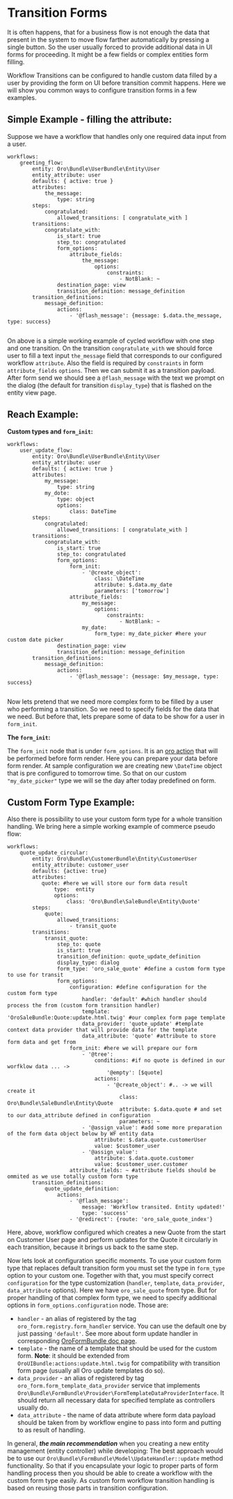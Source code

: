 Transition Forms
================

It is often happens, that for a business flow is not enough the data that present in the system to move flow farther 
automatically by pressing a single button.
So the user usually forced to provide additional data in UI forms for proceeding. It might be a few fields or complex 
entities form filling.

Workflow Transitions can be configured to handle custom data filled by a user by providing the form on UI before 
transition commit happens.
Here we will show you common ways to configure transition forms in a few examples.

Simple Example - filling the attribute:
--------------------------------------
Suppose we have a workflow that handles only one required data input from a user.

```YML
workflows:
    greeting_flow:
        entity: Oro\Bundle\UserBundle\Entity\User
        entity_attribute: user
        defaults: { active: true }
        attributes:
            the_message:
                type: string
        steps:
            congratulated:
                allowed_transitions: [ congratulate_with ]
        transitions:
            congratulate_with:
                is_start: true
                step_to: congratulated
                form_options:
                    attribute_fields:
                        the_message:
                            options:
                                constraints:
                                    - NotBlank: ~
                destination_page: view
                transition_definition: message_definition
        transition_definitions:
            message_definition:
                actions:
                    - '@flash_message': {message: $.data.the_message, type: success}
                    
```
On above is a simple working example of cycled workflow with one step and one transition.
On the transition `congratulate_with` we should force user to fill a text input `the_message` field that corresponds to 
our configured workflow `attribute`. Also the field is required by `constraints` in form `attribute_fields` `options`. 
Then we can submit it as a transition payload.
After form send we should see a `@flash_message` with the text we prompt on the dialog (the default for transition 
`display_type`) that is flashed on the entity view page.


Reach Example:
--------------
 **Custom types and `form_init`:**
```YML
workflows:
    user_update_flow:
        entity: Oro\Bundle\UserBundle\Entity\User
        entity_attribute: user
        defaults: { active: true }
        attributes:
            my_message:
                type: string
            my_dote:
                type: object
                options:
                    class: DateTime
        steps:
            congratulated:
                allowed_transitions: [ congratulate_with ]
        transitions:
            congratulate_with:
                is_start: true
                step_to: congratulated
                form_options:
                    form_init:
                        - '@create_object':
                            class: \DateTime
                            attribute: $.data.my_date
                            parameters: ['tomorrow']
                    attribute_fields:
                        my_message:
                            options:
                                constraints:
                                    - NotBlank: ~
                        my_date:
                            form_type: my_date_picker #here your custom date picker
                destination_page: view
                transition_definition: message_definition
        transition_definitions:
            message_definition:
                actions:
                    - '@flash_message': {message: $my_message, type: success}
                    
```
Now lets pretend that we need more complex form to be filled by a user who performing a transition.
So we need to specify fields for the data that we need. But before that, lets prepare some of data to be show for a user in `form_init`.

**The `form_init`:**

The `form_init` node that is under `form_options`. It is an 
[oro action](../../../../../../Component/Action/Resources/doc/actions.md) that will be performed before form render.
Here you can prepare your data before form render. At sample configuration we are creating new `\DateTime` object that is pre configured to tomorrow time.
So that on our custom `"my_date_picker"` type we will se the day after today predefined on form.


Custom Form Type Example:
------------------------

Also there is possibility to use your custom form type for a whole transition handling.
We bring here a simple working example of commerce pseudo flow:

```YML
workflows:
    quote_update_circular:
        entity: Oro\Bundle\CustomerBundle\Entity\CustomerUser
        entity_attribute: customer_user
        defaults: {active: true}
        attributes:
           quote: #here we will store our form data result
               type:  entity
               options:
                   class: 'Oro\Bundle\SaleBundle\Entity\Quote'
        steps:
            quote:
                allowed_transitions:
                    - transit_quote
        transitions:
            transit_quote:
                step_to: quote
                is_start: true
                transition_definition: quote_update_definition
                display_type: dialog
                form_type: 'oro_sale_quote' #define a custom form type to use for transit
                form_options:
                    configuration: #define configuration for the custom form type
                        handler: 'default' #which handler should process the from (custom form transition handler)
                        template: 'OroSaleBundle:Quote:update.html.twig' #our complex form page template
                        data_provider: 'quote_update' #template context data provider that will provide data for the template
                        data_attribute: 'quote' #attribute to store form data and get from
                    form_init: #here we will prepare our form
                        - '@tree':
                            conditions: #if no quote is defined in our worfklow data ... ->
                                '@empty': [$quote]
                            actions:
                                - '@create_object': #.. -> we will create it
                                    class: Oro\Bundle\SaleBundle\Entity\Quote
                                    attribute: $.data.quote # and set to our data_attribute defined in configuration
                                    parameters: ~
                        - '@assign_value': #add some more preparation of the form data object below by WF entity data
                            attribute: $.data.quote.customerUser
                            value: $customer_user
                        - '@assign_value':
                            attribute: $.data.quote.customer
                            value: $customer_user.customer
                    attribute_fields: ~ #attribute fields should be ommited as we use totally custom form type
        transition_definitions:
            quote_update_definition:
                actions:
                    - '@flash_message':
                        message: 'Workflow transited. Entity updated!'
                        type: 'success'
                    - '@redirect': {route: 'oro_sale_quote_index'}
```
Here, above, workflow configured which creates a new Quote from the start on Customer User page and perform updates for 
the Quote it circularly in each transition, because it brings us back to the same step.

Now lets look at configuration specific moments.
To use your custom form type that replaces default transition form you must set the type in `form_type` option to your custom one.
Together with that, you must specify correct `configuration` for the type customization (`handler`, `template`, `data_provider`, `data_attribute` options).
Here we have `oro_sale_quote` from type. But for proper handling of that complex form type, we need to specify additional options in
`form_options.configuration` node. Those are:
- `handler` - an alias of registered by the tag `oro_form.registry.form_handler` service. You can use the default one by just passing `'default'`. 
See more about form update handler in corresponding [OroFormBundle doc page](../../../../../FormBundle/Resources/doc/reference/update_handler.md).
- `template` - the name of a template that should be used for the custom form. 
**Note**: it should be extended from `OroUIBundle:actions:update.html.twig` for compatibility with transition form page (usually all Oro update templates do so).
- `data_provider` - an alias of registered by tag `oro_form.form_template_data_provider` service that implements `Oro\Bundle\FormBundle\Provider\FormTemplateDataProviderInterface`.
It should return all necessary data for specified template as controllers usually do.
- `data_attribute` - the name of data attribute where form data payload should be taken from by workflow engine to pass into form and putting to as result of handling.

In general, ***the main recommendation*** when you creating a new entity management (entity controller) while developing: 
The best approach would be to use our `Oro\Bundle\FormBundle\Model\UpdateHandler::update` method functionality. 
So that if you encapsulate your logic to proper parts of form handling process then you should be able to create a 
workflow with the custom form type easily. As custom form workflow transition handling is based on reusing those parts in transition configuration.   

